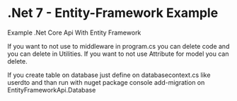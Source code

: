 # .Net 7 - Entity-Framework Example
Example .Net Core Api With Entity Framework

If you want to not use to middleware in program.cs you can delete code and you can delete in Utilities.
If you want to not use Attribute for model you can delete.

If you create table on database just define on databasecontext.cs like userdto and than run with nuget package console add-migration <migration-name> on  EntityFrameworkApi.Database  
